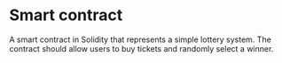 # Smart contract 
A smart contract in Solidity that represents a simple lottery system. The contract should allow users to buy tickets and randomly select a winner.

